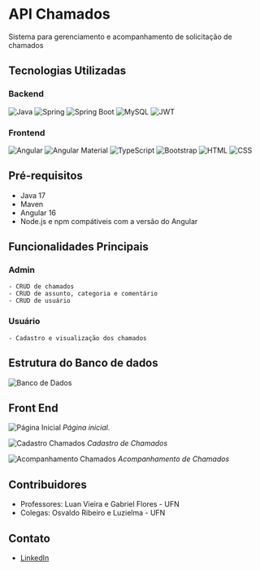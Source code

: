 # API Chamados

Sistema para gerenciamento e acompanhamento de solicitação de chamados

## Tecnologias Utilizadas
### Backend
![Java](https://img.shields.io/badge/java-%23ED8B00.svg?style=for-the-badge&logo=openjdk&logoColor=white)
![Spring](https://img.shields.io/badge/spring-%236DB33F.svg?style=for-the-badge&logo=spring&logoColor=white)
![Spring Boot](https://img.shields.io/badge/Spring_Boot-F2F4F9?style=for-the-badge&logo=spring-boot)
![MySQL](https://img.shields.io/badge/MySQL-005C84?style=for-the-badge&logo=mysql&logoColor=white)
![JWT](https://img.shields.io/badge/JWT-black?style=for-the-badge&logo=JSON%20web%20tokens)


### Frontend
![Angular](https://img.shields.io/badge/Angular-DD0031?style=for-the-badge&logo=angular&logoColor=white)
![Angular Material](https://img.shields.io/badge/material%20design-757575?style=for-the-badge&logo=material%20design&logoColor=white)
![TypeScript](https://img.shields.io/badge/TypeScript-007ACC?style=for-the-badge&logo=typescript&logoColor=white)
![Bootstrap](https://img.shields.io/badge/Bootstrap-563D7C?style=for-the-badge&logo=bootstrap&logoColor=white)
![HTML](https://img.shields.io/badge/HTML5-E34F26?style=for-the-badge&logo=html5&logoColor=white)
![CSS](https://img.shields.io/badge/CSS3-1572B6?style=for-the-badge&logo=css3&logoColor=white)

## Pré-requisitos

- Java 17
- Maven
- Angular 16
- Node.js e npm compátiveis com a versão do Angular 

## Funcionalidades Principais
### Admin
    - CRUD de chamados
    - CRUD de assunto, categoria e comentário
    - CRUD de usuário
### Usuário
    - Cadastro e visualização dos chamados

## Estrutura do Banco de dados

![Banco de Dados](./imgs/model.png)

## Front End

![Página Inicial](./imgs/principal.png)
*Página inicial.*

![Cadastro Chamados](./imgs/chamados.png)
*Cadastro de Chamados*

![Acompanhamento Chamados](./imgs/visua-chamados.png)
*Acompanhamento de Chamados*

## Contribuidores 
- Professores: Luan Vieira e Gabriel Flores - UFN
- Colegas: Osvaldo Ribeiro e Luzielma - UFN
  
## Contato
- [LinkedIn](https://www.linkedin.com/in/lucas-bt/)

